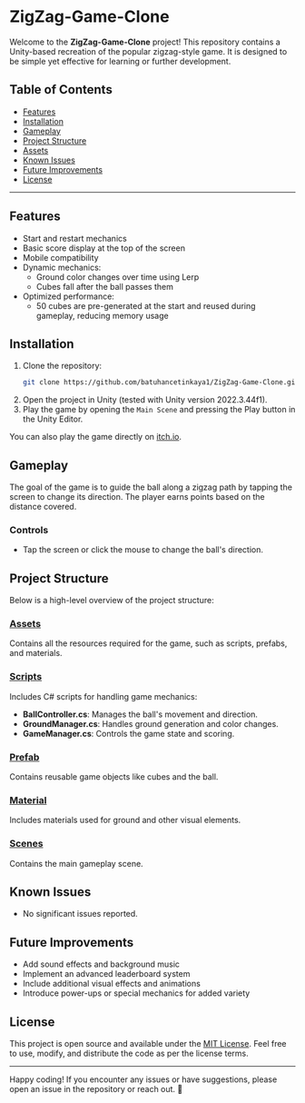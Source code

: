 # ZigZag-Game-Clone

Welcome to the **ZigZag-Game-Clone** project! This repository contains a Unity-based recreation of the popular zigzag-style game. It is designed to be simple yet effective for learning or further development.

## Table of Contents
- [Features](#features)
- [Installation](#installation)
- [Gameplay](#gameplay)
- [Project Structure](#project-structure)
- [Assets](#assets)
- [Known Issues](#known-issues)
- [Future Improvements](#future-improvements)
- [License](#license)

---

## Features
- Start and restart mechanics
- Basic score display at the top of the screen
- Mobile compatibility
- Dynamic mechanics:
  - Ground color changes over time using Lerp
  - Cubes fall after the ball passes them
- Optimized performance:
  - 50 cubes are pre-generated at the start and reused during gameplay, reducing memory usage

## Installation
1. Clone the repository:
   ```bash
   git clone https://github.com/batuhancetinkaya1/ZigZag-Game-Clone.git
   ```
2. Open the project in Unity (tested with Unity version 2022.3.44f1).
3. Play the game by opening the `Main Scene` and pressing the Play button in the Unity Editor.

You can also play the game directly on [itch.io](https://batuhancetinkaya.itch.io/zigzag-game-clone).

## Gameplay
The goal of the game is to guide the ball along a zigzag path by tapping the screen to change its direction. The player earns points based on the distance covered.

### Controls
- Tap the screen or click the mouse to change the ball's direction.

## Project Structure
Below is a high-level overview of the project structure:

### [Assets](https://github.com/batuhancetinkaya1/ZigZag-Game-Clone/tree/main/Assets)
Contains all the resources required for the game, such as scripts, prefabs, and materials.

### [Scripts](https://github.com/batuhancetinkaya1/ZigZag-Game-Clone/tree/main/Assets/Scripts)
Includes C# scripts for handling game mechanics:
- **BallController.cs**: Manages the ball's movement and direction.
- **GroundManager.cs**: Handles ground generation and color changes.
- **GameManager.cs**: Controls the game state and scoring.

### [Prefab](https://github.com/batuhancetinkaya1/ZigZag-Game-Clone/tree/main/Assets/Prefab)
Contains reusable game objects like cubes and the ball.

### [Material](https://github.com/batuhancetinkaya1/ZigZag-Game-Clone/tree/main/Assets/Material)
Includes materials used for ground and other visual elements.

### [Scenes](https://github.com/batuhancetinkaya1/ZigZag-Game-Clone/tree/main/Assets/Scenes)
Contains the main gameplay scene.

## Known Issues
- No significant issues reported.

## Future Improvements
- Add sound effects and background music
- Implement an advanced leaderboard system
- Include additional visual effects and animations
- Introduce power-ups or special mechanics for added variety

## License
This project is open source and available under the [MIT License](LICENSE). Feel free to use, modify, and distribute the code as per the license terms.

---

Happy coding! If you encounter any issues or have suggestions, please open an issue in the repository or reach out. 🚀
